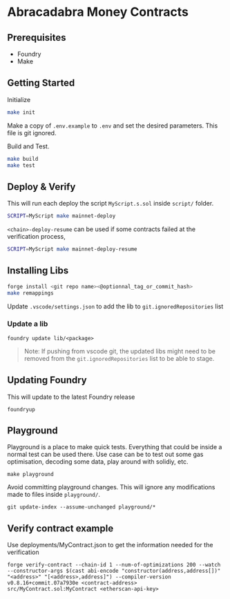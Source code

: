 # Abracadabra Money Contracts

## Prerequisites
- Foundry
- Make

## Getting Started

Initialize
```sh
make init
```

Make a copy of `.env.example` to `.env` and set the desired parameters. This file is git ignored.

Build and Test.

```sh
make build
make test
```

## Deploy & Verify
This will run each deploy the script `MyScript.s.sol` inside `script/` folder.
```sh
SCRIPT=MyScript make mainnet-deploy
```

`<chain>-deploy-resume` can be used if some contracts failed at the verification process, 
```sh
SCRIPT=MyScript make mainnet-deploy-resume
```

## Installing Libs
```sh
forge install <git repo name><@optionnal_tag_or_commit_hash>
make remappings
```
Update `.vscode/settings.json` to add the lib to `git.ignoredRepositories` list

### Update a lib
```
foundry update lib/<package>
```
> Note: If pushing from vscode git, the updated libs might need to be removed from the `git.ignoredRepositories` list to be able to stage.

## Updating Foundry
This will update to the latest Foundry release
```
foundryup
```

## Playground
Playground is a place to make quick tests. Everything that could be inside a normal test can be used there.
Use case can be to test out some gas optimisation, decoding some data, play around with solidiy, etc.
```
make playground
```

Avoid committing playground changes. This will ignore any modifications made to files inside `playground/`.
```
git update-index --assume-unchanged playground/*
```

## Verify contract example
Use deployments/MyContract.json to get the information needed for the verification

```
forge verify-contract --chain-id 1 --num-of-optimizations 200 --watch --constructor-args $(cast abi-encode "constructor(address,address[])" "<address>" "[<address>,address]") --compiler-version v0.8.16+commit.07a7930e <contract-address> src/MyContract.sol:MyContract <etherscan-api-key>
```